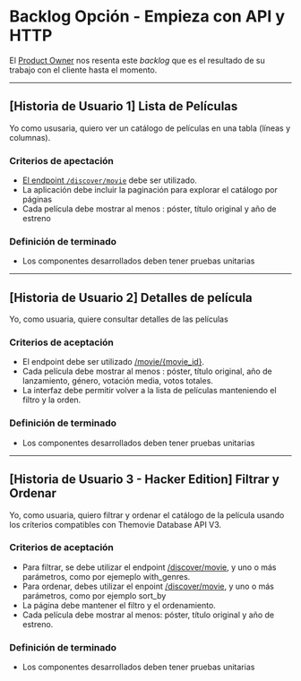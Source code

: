 # Backlog Opción - Empieza con API y HTTP

El [Product Owner](https://www.youtube.com/watch?v=r2hU7MVIzxs&t=202s) nos
resenta este _backlog_ que es el resultado de su trabajo con el cliente hasta el
momento.

---

## [Historia de Usuario 1] Lista de Películas

Yo como ususaria, quiero ver un catálogo de películas en una tabla (líneas y
columnas).

### Criterios de apectación

- [El endpoint `/discover/movie`](https://developer.themoviedb.org/reference/discover-movie)
debe ser utilizado.
- La aplicación debe incluir la paginación para explorar el catálogo por páginas
- Cada película debe mostrar al menos : póster, título original y año de estreno

### Definición de terminado

- Los componentes desarrollados deben tener pruebas unitarias

---

## [Historia de Usuario 2] Detalles de película

Yo, como usuaria, quiere consultar detalles de las películas

### Criterios de aceptación

- El endpoint debe ser utilizado [/movie/{movie_id}](https://developer.themoviedb.org/reference/movie-details).
- Cada película debe mostrar al menos : póster, título original, año de
lanzamiento, género, votación media, votos totales.
- La interfaz debe permitir volver a la lista de películas manteniendo el filtro
y la orden.

### Definición de terminado

- Los componentes desarrollados deben tener pruebas unitarias

---

## [Historia de Usuario 3 - Hacker Edition] Filtrar y Ordenar

Yo, como usuaria, quiero filtrar y ordenar el catálogo de la película usando los
críterios compatibles con Themovie Database API V3.

### Criterios de aceptación

- Para filtrar, se debe utilizar el endpoint [/discover/movie](https://developer.themoviedb.org/reference/discover-movie),
y uno o más parámetros, como por ejemeplo with_genres.
- Para ordenar, debes utilizar el enpoint [/discover/movie](https://developer.themoviedb.org/reference/discover-movie),
y uno o más parámetros, como por ejemplo sort_by
- La página debe mantener el filtro y el ordenamiento.
- Cada película debe mostrar al menos: póster, título original y año de estreno.

### Definición de terminado

- Los componentes desarrollados deben tener pruebas unitarias
